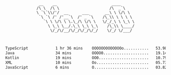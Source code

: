 <div align="center">
<pre><code>
 __    __                        ____      
/\ \  /\ \                      /\  _`\    
\ `\`\\/'/  __      ___       __\ \ \/\ \  
 `\ `\ /' /'__`\  /' _ `\    /\_\\ \ \ \ \ 
   `\ \ \/\ \ \.\_/\ \/\ \   \/_/_\ \ \_\ \
     \ \_\ \__/.\_\ \_\ \_\    /\_\\ \____/
      \/_/\/__/\/_/\/_/\/_/    \/_/ \/___/ 
                                           

</code></pre>

<!--START_SECTION:waka-->

```txt
TypeScript            1 hr 36 mins    OOOOOOOOOOOOOo...........   53.98 %
Java                  34 mins         OOOO0....................   19.14 %
Kotlin                19 mins         OO0......................   10.79 %
XML                   10 mins         Oo.......................   05.73 %
JavaScript            6 mins          O........................   03.82 %
```

<!--END_SECTION:waka-->
